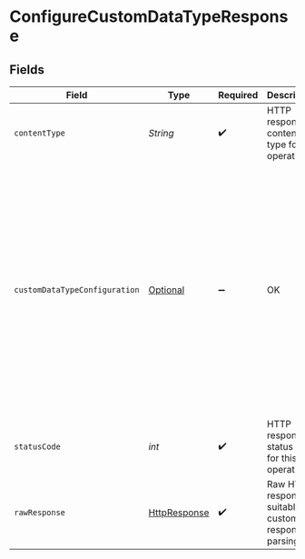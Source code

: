# ConfigureCustomDataTypeResponse


## Fields

| Field                                                                                                                                                                                                                                                                                                                                                                                                                  | Type                                                                                                                                                                                                                                                                                                                                                                                                                   | Required                                                                                                                                                                                                                                                                                                                                                                                                               | Description                                                                                                                                                                                                                                                                                                                                                                                                            | Example                                                                                                                                                                                                                                                                                                                                                                                                                |
| ---------------------------------------------------------------------------------------------------------------------------------------------------------------------------------------------------------------------------------------------------------------------------------------------------------------------------------------------------------------------------------------------------------------------- | ---------------------------------------------------------------------------------------------------------------------------------------------------------------------------------------------------------------------------------------------------------------------------------------------------------------------------------------------------------------------------------------------------------------------- | ---------------------------------------------------------------------------------------------------------------------------------------------------------------------------------------------------------------------------------------------------------------------------------------------------------------------------------------------------------------------------------------------------------------------- | ---------------------------------------------------------------------------------------------------------------------------------------------------------------------------------------------------------------------------------------------------------------------------------------------------------------------------------------------------------------------------------------------------------------------- | ---------------------------------------------------------------------------------------------------------------------------------------------------------------------------------------------------------------------------------------------------------------------------------------------------------------------------------------------------------------------------------------------------------------------- |
| `contentType`                                                                                                                                                                                                                                                                                                                                                                                                          | *String*                                                                                                                                                                                                                                                                                                                                                                                                               | :heavy_check_mark:                                                                                                                                                                                                                                                                                                                                                                                                     | HTTP response content type for this operation                                                                                                                                                                                                                                                                                                                                                                          |                                                                                                                                                                                                                                                                                                                                                                                                                        |
| `customDataTypeConfiguration`                                                                                                                                                                                                                                                                                                                                                                                          | [Optional<CustomDataTypeConfiguration>](../../models/shared/CustomDataTypeConfiguration.md)                                                                                                                                                                                                                                                                                                                            | :heavy_minus_sign:                                                                                                                                                                                                                                                                                                                                                                                                     | OK                                                                                                                                                                                                                                                                                                                                                                                                                     | {<br/>"dataSource": "api/purchaseOrders?$filter=currencyCode eq 'NOK'",<br/>"requiredData": {<br/>"currencyCode": "$[*].currencyCode",<br/>"id": "$[*].id",<br/>"number": "$[*].number",<br/>"orderDate": "$[*].orderDate",<br/>"totalAmountExcludingTax": "$[*].totalAmountExcludingTax",<br/>"totalTaxAmount": "$[*].totalTaxAmount",<br/>"vendorName": "$[*].number"<br/>},<br/>"keyBy": [<br/>"$[*].id"<br/>],<br/>"sourceModifiedDate": [<br/>"$[*].lastModifiedDateTime"<br/>]<br/>} |
| `statusCode`                                                                                                                                                                                                                                                                                                                                                                                                           | *int*                                                                                                                                                                                                                                                                                                                                                                                                                  | :heavy_check_mark:                                                                                                                                                                                                                                                                                                                                                                                                     | HTTP response status code for this operation                                                                                                                                                                                                                                                                                                                                                                           |                                                                                                                                                                                                                                                                                                                                                                                                                        |
| `rawResponse`                                                                                                                                                                                                                                                                                                                                                                                                          | [HttpResponse<InputStream>](https://docs.oracle.com/en/java/javase/11/docs/api/java.net.http/java/net/http/HttpResponse.html)                                                                                                                                                                                                                                                                                          | :heavy_check_mark:                                                                                                                                                                                                                                                                                                                                                                                                     | Raw HTTP response; suitable for custom response parsing                                                                                                                                                                                                                                                                                                                                                                |                                                                                                                                                                                                                                                                                                                                                                                                                        |